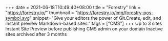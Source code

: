 +++
date = 2021-06-18T10:49:40+08:00
title = "Forestry"
link = "https://forestry.io/"
thumbnail = "https://forestry.io/img/forestry-pos-symbol.svg"
snippet="Give your editors the power of Git.Create, edit, and instant preview Markdown-based sites."
tags = ["CMS"]
+++
Up to 3 sites
Instant Site Preview before publishing
CMS admin on your domain
Inactive sites archived after 3 months

